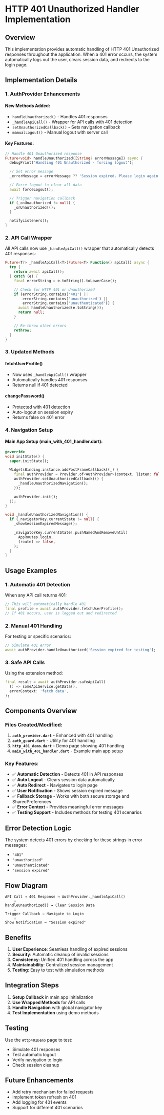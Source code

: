 # HTTP 401 Unauthorized Handler Implementation

## Overview

This implementation provides automatic handling of HTTP 401 Unauthorized responses throughout the application. When a 401 error occurs, the system automatically logs out the user, clears session data, and redirects to the login page.

## Implementation Details

### 1. AuthProvider Enhancements

#### New Methods Added:

- `handleUnauthorized()` - Handles 401 responses
- `_handleApiCall()` - Wrapper for API calls with 401 detection
- `setUnauthorizedCallback()` - Sets navigation callback
- `manualLogout()` - Manual logout with server call

#### Key Features:

```dart
// Handle 401 Unauthorized response
Future<void> handleUnauthorized([String? errorMessage]) async {
  debugPrint('Handling 401 Unauthorized - forcing logout');

  // Set error message
  _errorMessage = errorMessage ?? 'Session expired. Please login again.';

  // Force logout to clear all data
  await forceLogout();

  // Trigger navigation callback
  if (_onUnauthorized != null) {
    _onUnauthorized!();
  }

  notifyListeners();
}
```

### 2. API Call Wrapper

All API calls now use `_handleApiCall()` wrapper that automatically detects 401 responses:

```dart
Future<T?> _handleApiCall<T>(Future<T> Function() apiCall) async {
  try {
    return await apiCall();
  } catch (e) {
    final errorString = e.toString().toLowerCase();

    // Check for HTTP 401 or Unauthorized
    if (errorString.contains('401') ||
        errorString.contains('unauthorized') ||
        errorString.contains('unauthenticated')) {
      await handleUnauthorized(e.toString());
      return null;
    }

    // Re-throw other errors
    rethrow;
  }
}
```

### 3. Updated Methods

#### fetchUserProfile()

- Now uses `_handleApiCall()` wrapper
- Automatically handles 401 responses
- Returns null if 401 detected

#### changePassword()

- Protected with 401 detection
- Auto-logout on session expiry
- Returns false on 401 error

### 4. Navigation Setup

#### Main App Setup (main_with_401_handler.dart):

```dart
@override
void initState() {
  super.initState();

  WidgetsBinding.instance.addPostFrameCallback((_) {
    final authProvider = Provider.of<AuthProvider>(context, listen: false);
    authProvider.setUnauthorizedCallback(() {
      _handleUnauthorizedNavigation();
    });

    authProvider.init();
  });
}

void _handleUnauthorizedNavigation() {
  if (_navigatorKey.currentState != null) {
    _showSessionExpiredMessage();

    _navigatorKey.currentState!.pushNamedAndRemoveUntil(
      AppRoutes.login,
      (route) => false,
    );
  }
}
```

## Usage Examples

### 1. Automatic 401 Detection

When any API call returns 401:

```dart
// This will automatically handle 401
final profile = await authProvider.fetchUserProfile();
// If 401 occurs, user is logged out and redirected
```

### 2. Manual 401 Handling

For testing or specific scenarios:

```dart
// Simulate 401 error
await authProvider.handleUnauthorized('Session expired for testing');
```

### 3. Safe API Calls

Using the extension method:

```dart
final result = await authProvider.safeApiCall(
  () => someApiService.getData(),
  errorContext: 'fetch data',
);
```

## Components Overview

### Files Created/Modified:

1. **`auth_provider.dart`** - Enhanced with 401 handling
2. **`auth_guard.dart`** - Utility for 401 handling
3. **`http_401_demo.dart`** - Demo page showing 401 handling
4. **`main_with_401_handler.dart`** - Example main app setup

### Key Features:

- ✅ **Automatic Detection** - Detects 401 in API responses
- ✅ **Auto Logout** - Clears session data automatically
- ✅ **Auto Redirect** - Navigates to login page
- ✅ **User Notification** - Shows session expired message
- ✅ **Fallback Storage** - Works with both secure storage and SharedPreferences
- ✅ **Error Context** - Provides meaningful error messages
- ✅ **Testing Support** - Includes methods for testing 401 scenarios

## Error Detection Logic

The system detects 401 errors by checking for these strings in error messages:

- `"401"`
- `"unauthorized"`
- `"unauthenticated"`
- `"session expired"`

## Flow Diagram

```
API Call → 401 Response → AuthProvider._handleApiCall()
    ↓
handleUnauthorized() → Clear Session Data
    ↓
Trigger Callback → Navigate to Login
    ↓
Show Notification → "Session expired"
```

## Benefits

1. **User Experience**: Seamless handling of expired sessions
2. **Security**: Automatic cleanup of invalid sessions
3. **Consistency**: Unified 401 handling across the app
4. **Maintainability**: Centralized session management
5. **Testing**: Easy to test with simulation methods

## Integration Steps

1. **Setup Callback** in main app initialization
2. **Use Wrapped Methods** for API calls
3. **Handle Navigation** with global navigator key
4. **Test Implementation** using demo methods

## Testing

Use the `Http401Demo` page to test:

- Simulate 401 responses
- Test automatic logout
- Verify navigation to login
- Check session cleanup

## Future Enhancements

- Add retry mechanism for failed requests
- Implement token refresh on 401
- Add logging for 401 events
- Support for different 401 scenarios
